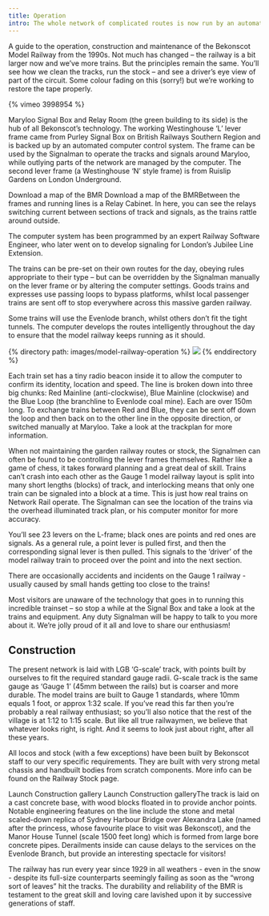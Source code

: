 ```yaml
---
title: Operation
intro: The whole network of complicated routes is now run by an automatic computer and the fully-interlocked ex-BR lever frame in Maryloo Signal Box. The complex system is one of the most advanced model railway control systems in the world (without wanting to boast) but we’re rightfully proud of our train set. It’s a fusion of 1930s mechanics, 1970s resourcefulness and 21st Century digital technology.
---
```


A guide to the operation, construction and maintenance of the Bekonscot Model Railway from the 1990s. Not much has changed – the railway is a bit larger now and we’ve more trains. But the principles remain the same. You’ll see how we clean the tracks, run the stock – and see a driver’s eye view of part of the circuit. Some colour fading on this (sorry!) but we’re working to restore the tape properly.

{% vimeo 3998954 %}

Maryloo Signal Box and Relay Room (the green building to its side) is the hub of all Bekonscot’s technology. The working Westinghouse ‘L’ lever frame came from Purley Signal Box on British Railways Southern Region and is backed up by an automated computer control system. The frame can be used by the Signalman to operate the tracks and signals around Maryloo, while outlying parts of the network are managed by the computer. The second lever frame (a Westinghouse ‘N’ style frame) is from Ruislip Gardens on London Underground.

Download a map of the BMR Download a map of the BMRBetween the frames and running lines is a Relay Cabinet. In here, you can see the relays switching current between sections of track and signals, as the trains rattle around outside.

The computer system has been programmed by an expert Railway Software Engineer, who later went on to develop signaling for London’s Jubilee Line Extension.

The trains can be pre-set on their own routes for the day, obeying rules appropriate to their type – but can be overridden by the Signalman manually on the lever frame or by altering the computer settings. Goods trains and expresses use passing loops to bypass platforms, whilst local passenger trains are sent off to stop everywhere across this massive garden railway.

Some trains will use the Evenlode branch, whilst others don’t fit the tight tunnels. The computer develops the routes intelligently throughout the day to ensure that the model railway keeps running as it should.

{% directory path: images/model-railway-operation %}
  <img src="{{ file.url | prepend: site.baseurl }}" />
{% enddirectory %}

Each train set has a tiny radio beacon inside it to allow the computer to confirm its identity, location and speed. The line is broken down into three big chunks: Red Mainline (anti-clockwise), Blue Mainline (clockwise) and the Blue Loop (the branchline to Evenlode coal mine). Each are over 150m long. To exchange trains between Red and Blue, they can be sent off down the loop and then back on to the other line in the opposite direction, or switched manually at Maryloo. Take a look at the trackplan for more information.

When not maintaining the garden railway routes or stock, the Signalmen can often be found to be controlling the lever frames themselves. Rather like a game of chess, it takes forward planning and a great deal of skill. Trains can’t crash into each other as the Gauge 1 model railway layout is split into many short lengths (blocks) of track, and interlocking means that only one train can be signaled into a block at a time. This is just how real trains on Network Rail operate. The Signalman can see the location of the trains via the overhead illuminated track plan, or his computer monitor for more accuracy.

You’ll see 23 levers on the L-frame; black ones are points and red ones are signals. As a general rule, a point lever is pulled first, and then the corresponding signal lever is then pulled. This signals to the ‘driver’ of the model railway train to proceed over the point and into the next section.

There are occasionally accidents and incidents on the Gauge 1 railway - usually caused by small hands getting too close to the trains!

Most visitors are unaware of the technology that goes in to running this incredible trainset – so stop a while at the Signal Box and take a look at the trains and equipment. Any duty Signalman will be happy to talk to you more about it. We’re jolly proud of it all and love to share our enthusiasm!

## Construction

The present network is laid with LGB ‘G-scale’ track, with points built by ourselves to fit the required standard gauge radii. G-scale track is the same gauge as ‘Gauge 1’ (45mm between the rails) but is coarser and more durable. The model trains are built to Gauge 1 standards, where 10mm equals 1 foot, or approx 1:32 scale. If you’ve read this far then you’re probably a real railway enthusiast; so you’ll also notice that the rest of the village is at 1:12 to 1:15 scale. But like all true railwaymen, we believe that whatever looks right, is right. And it seems to look just about right, after all these years.

All locos and stock (with a few exceptions) have been built by Bekonscot staff to our very specific requirements. They are built with very strong metal chassis and handbuilt bodies from scratch components. More info can be found on the Railway Stock page.

Launch Construction gallery Launch Construction galleryThe track is laid on a cast concrete base, with wood blocks floated in to provide anchor points. Notable engineering features on the line include the stone and metal scaled-down replica of Sydney Harbour Bridge over Alexandra Lake (named after the princess, whose favourite place to visit was Bekonscot), and the Manor House Tunnel (scale 1500 feet long) which is formed from large bore concrete pipes. Derailments inside can cause delays to the services on the Evenlode Branch, but provide an interesting spectacle for visitors!

The railway has run every year since 1929 in all weathers - even in the snow - despite its full-size counterparts seemingly failing as soon as the “wrong sort of leaves” hit the tracks. The durability and reliability of the BMR is testament to the great skill and loving care lavished upon it by successive generations of staff.

